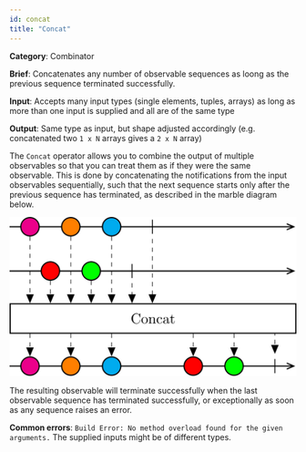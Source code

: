```yaml
---
id: concat
title: "Concat"
---
```


**Category**: Combinator 

**Brief**: Concatenates any number of observable sequences as loong as the previous sequence terminated successfully.

**Input**: Accepts many input types (single elements, tuples, arrays) as long as more than one input is supplied and all are of the same type

**Output**: Same type as input, but shape adjusted accordingly (e.g. concatenated two `1 x N` arrays gives a `2 x N` array)

The `Concat` operator allows you to combine the output of multiple observables so that you can treat them as if they were the same observable. This is done by concatenating the notifications from the input observables sequentially, such that the next sequence starts only after the previous sequence has terminated, as described in the marble diagram below.

![Concat operator](images/concat.svg)

The resulting observable will terminate successfully when the last observable sequence has terminated successfully, or exceptionally as soon as any sequence raises an error.

**Common errors**: `Build Error: No method overload found for the given arguments.`
The supplied inputs might be of different types.